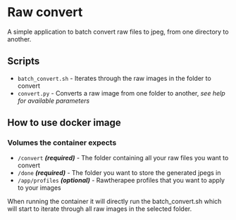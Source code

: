 # Raw convert

A simple application to batch convert raw files to jpeg, from one directory to another.

## Scripts

- `batch_convert.sh` - Iterates through the raw images in the folder to convert
- `convert.py` - Converts a raw image from one folder to another, *see help for available parameters*

## How to use docker image

### Volumes the container expects
- `/convert` ***(required)*** - The folder containing all your raw files you want to convert 
- `/done` ***(required)*** - The folder you want to store the generated jpegs in
- `/app/profiles` ***(optional)*** - Rawtherapee profiles that you want to apply to your images 

When running the container it will directly run the batch_convert.sh which will start to iterate through all raw images in the selected folder. 
